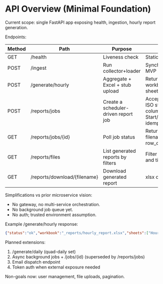 # API Overview (Minimal Foundation)

Current scope: single FastAPI app exposing health, ingestion, hourly report generation.

Endpoints:

| Method | Path | Purpose | Notes |
|--------|------|---------|-------|
| GET | /health | Liveness check | Static JSON |
| POST | /ingest | Run collector+loader | Synchronous MVP |
| POST | /generate/hourly | Aggregate + Excel + stub upload | Returns workbook path & sheets |
| POST | /reports/jobs | Create a scheduler-driven report job | Accepts dataset, ISO start/end, columns, Interval Start/End, idempotency_key |
| GET | /reports/jobs/{id} | Poll job status | Returns status, filename, row_count |
| GET | /reports/files | List generated reports by filters | Filter by dataset and time range |
| GET | /reports/download/{filename} | Download generated report | xlsx content |

Simplifications vs prior microservice vision:

- No gateway, no multi-service orchestration.
- No background job queue yet.
- No auth; trusted environment assumption.

Example /generate/hourly response:

```json
{"status":"ok","workbook":"_reports/hourly_report.xlsx","sheets":["HourlySummary"]}
```

Planned extensions:

1. /generate/daily (quad-daily set)
2. Async background jobs + /jobs/{id} (superseded by /reports/jobs)
3. Email dispatch endpoint
4. Token auth when external exposure needed

Non-goals now: user management, file uploads, pagination.
